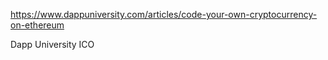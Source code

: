 https://www.dappuniversity.com/articles/code-your-own-cryptocurrency-on-ethereum

Dapp University ICO